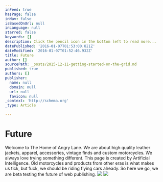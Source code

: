 ```yaml
---
inFeed: true
hasPage: false
inNav: false
isBasedOnUrl: null
inLanguage: null
starred: false
keywords: []
description: Click the pencil icon in the bottom left to read more...
datePublished: '2016-01-07T01:53:00.821Z'
dateModified: '2016-01-07T01:52:46.932Z'
title: Future
author: []
sourcePath: _posts/2015-12-11-getting-started-on-the-grid.md
published: true
authors: []
publisher:
  name: null
  domain: null
  url: null
  favicon: null
_context: 'http://schema.org'
_type: Article

---
```

# Future

Welcome to The Home of Angry Lane.                                                             We are about high quality leather jackets, apparel, accessories, vintage finds and custom motorcycles. We always love trying something different.             This page is created by Artificial Intelligence. Old motorcycles and products from other eras is what makes us tick, but fuck, we should be riding flying cars already. So here we go, we are beta testing the future of web publishing.
![](https://the-grid-user-content.s3-us-west-2.amazonaws.com/3f775624-0cca-493d-9388-ad233669a0c3.jpg)
![](https://the-grid-user-content.s3-us-west-2.amazonaws.com/496d4c8d-80a5-42d9-86c4-d529509a023f.jpg)
